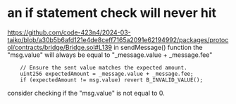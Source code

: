 # an if statement check will never hit 

https://github.com/code-423n4/2024-03-taiko/blob/a30b5b6afd121e4de8ceff7165a2091e62194992/packages/protocol/contracts/bridge/Bridge.sol#L139
in sendMessage() function the "msg.value" will always be equal to "_message.value + _message.fee" 
```solidity
    // Ensure the sent value matches the expected amount.
    uint256 expectedAmount = _message.value + _message.fee;
    if (expectedAmount != msg.value) revert B_INVALID_VALUE();
```
consider checking if the "msg.value" is not equal to 0.